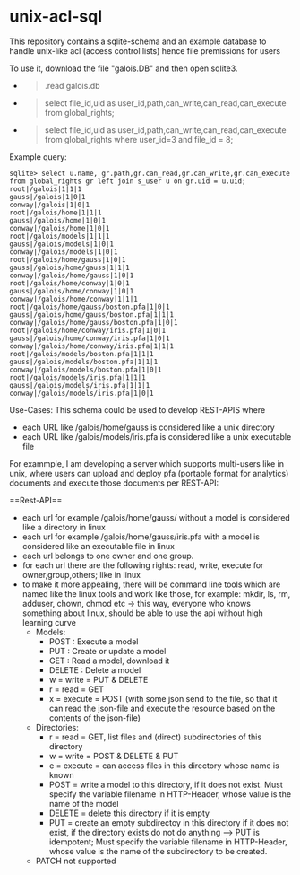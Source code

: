 # unix-acl-sql
This repository contains a sqlite-schema and an example database to handle unix-like acl (access control lists) hence file premissions for users

To use it, download the file "galois.DB" and then open sqlite3.
* >.read galois.db
* >select file_id,uid as user_id,path,can_write,can_read,can_execute from global_rights;
* >select file_id,uid as user_id,path,can_write,can_read,can_execute from global_rights where user_id=3 and file_id = 8;

Example query:

    sqlite> select u.name, gr.path,gr.can_read,gr.can_write,gr.can_execute from global_rights gr left join s_user u on gr.uid = u.uid;
    root|/galois|1|1|1
    gauss|/galois|1|0|1
    conway|/galois|1|0|1
    root|/galois/home|1|1|1
    gauss|/galois/home|1|0|1
    conway|/galois/home|1|0|1
    root|/galois/models|1|1|1
    gauss|/galois/models|1|0|1
    conway|/galois/models|1|0|1
    root|/galois/home/gauss|1|0|1
    gauss|/galois/home/gauss|1|1|1
    conway|/galois/home/gauss|1|0|1
    root|/galois/home/conway|1|0|1
    gauss|/galois/home/conway|1|0|1
    conway|/galois/home/conway|1|1|1
    root|/galois/home/gauss/boston.pfa|1|0|1
    gauss|/galois/home/gauss/boston.pfa|1|1|1
    conway|/galois/home/gauss/boston.pfa|1|0|1
    root|/galois/home/conway/iris.pfa|1|0|1
    gauss|/galois/home/conway/iris.pfa|1|0|1
    conway|/galois/home/conway/iris.pfa|1|1|1
    root|/galois/models/boston.pfa|1|1|1
    gauss|/galois/models/boston.pfa|1|1|1
    conway|/galois/models/boston.pfa|1|0|1
    root|/galois/models/iris.pfa|1|1|1
    gauss|/galois/models/iris.pfa|1|1|1
    conway|/galois/models/iris.pfa|1|0|1



Use-Cases:
This schema  could be used to develop REST-APIS where 
   * each URL like /galois/home/gauss is considered like a unix directory
   * each URL like /galois/models/iris.pfa is considered like a unix executable file

For exammple, I am developing a server which supports multi-users like in unix, where users can upload and deploy pfa (portable format for analytics) documents and execute those documents per REST-API:

==Rest-API==
* each url for example /galois/home/gauss/ without a model is considered like a directory in linux
* each url for example /galois/home/gauss/iris.pfa with a model is considered like an executable file in linux
* each url belongs to one owner and one group.
* for each url there are the following rights: read, write, execute for owner,group,others; like in linux
* to make it more appealing, there will be command line tools which are named like the linux tools and work like those, for example:
  mkdir, ls, rm, adduser, chown, chmod etc -> this way, everyone who knows something about linux, should be able to use the api without high learning curve
  * Models:
    * POST : Execute a model
    * PUT : Create or update a model
    * GET : Read a model, download it
    * DELETE : Delete a model
    * w = write = PUT & DELETE
    * r = read = GET
    * x = execute = POST (with some json send to the file, so that it can read the json-file and execute the resource based on the contents of the json-file)
  * Directories:
    * r = read = GET, list files and (direct) subdirectories of this directory
    * w = write = POST & DELETE & PUT
    * e = execute = can access files in this directory whose name is known
    * POST = write a model to this directory, if it does not exist. Must specify the variable filename in HTTP-Header, whose value is the name of the model
    * DELETE = delete this directory if it is empty
    * PUT = create an empty subdirectoy in this directory if it does not exist, if the directory exists do not do anything --> PUT is idempotent; Must specify the variable filename in HTTP-Header, whose value is the name of the subdirectory to be created.
  * PATCH not supported
